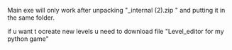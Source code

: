 Main exe will only work after unpacking "_internal (2).zip " and putting it in the same folder.

if u want t ocreate new levels u need to download file "Level_editor for my python game"
